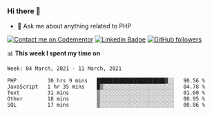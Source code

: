 ### Hi there 👋

<!--
**mustafaculban/mustafaculban** is a ✨ _special_ ✨ repository because its `README.md` (this file) appears on your GitHub profile.

Here are some ideas to get you started:

- 🌱 I’m currently learning ...
- 👯 I’m looking to collaborate on ...
- 🤔 I’m looking for help with ...
- 📫 How to reach me: ...
- 😄 Pronouns: ...
- ⚡ Fun fact: ...

-->
- 💬 Ask me about anything related to PHP

[![Contact me on Codementor](https://www.codementor.io/m-badges/karamusluk/book-session.svg)](https://www.codementor.io/@karamusluk?refer=badge)
[![Linkedin Badge](https://img.shields.io/badge/-Mustafa%20Culban-blue?style=social&logo=Linkedin&logoColor=blue&link=https://www.linkedin.com/in/mustafaculban/)](https://www.linkedin.com/in/mustafaculban/) 
[![GitHub followers](https://img.shields.io/github/followers/karamusluk?label=Follow&style=social)](https://github.com/karamusluk/?tab=follow)


📊 **This week I spent my time on**
<!--START_SECTION:waka-->
```text
Week: 04 March, 2021 - 11 March, 2021

PHP          30 hrs 9 mins   ██████████████████████▓░░   90.56 % 
JavaScript   1 hr 35 mins    █▒░░░░░░░░░░░░░░░░░░░░░░░   04.78 % 
Text         31 mins         ▒░░░░░░░░░░░░░░░░░░░░░░░░   01.60 % 
Other        18 mins         ▒░░░░░░░░░░░░░░░░░░░░░░░░   00.95 % 
SQL          17 mins         ▒░░░░░░░░░░░░░░░░░░░░░░░░   00.86 % 
```
<!--END_SECTION:waka-->

